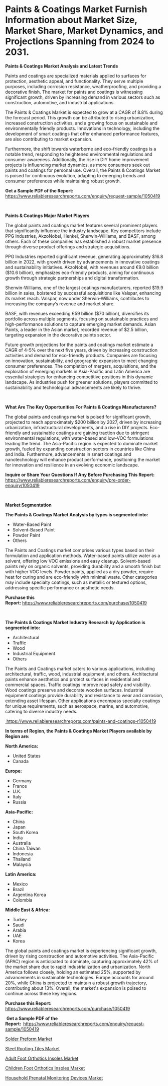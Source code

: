 <p><h1>Paints & Coatings Market Furnish Information about Market Size, Market Share, Market Dynamics, and Projections Spanning from 2024 to 2031.</h1></p><p><strong>Paints & Coatings Market Analysis and Latest Trends</strong></p>
<p><p>Paints and coatings are specialized materials applied to surfaces for protection, aesthetic appeal, and functionality. They serve multiple purposes, including corrosion resistance, weatherproofing, and providing a decorative finish. The market for paints and coatings is witnessing significant growth, driven by increasing demand in various sectors such as construction, automotive, and industrial applications.</p><p>The Paints & Coatings Market is expected to grow at a CAGR of 8.8% during the forecast period. This growth can be attributed to rising urbanization, increased construction activities, and a growing focus on sustainable and environmentally friendly products. Innovations in technology, including the development of smart coatings that offer enhanced performance features, are also contributing to market expansion. </p><p>Furthermore, the shift towards waterborne and eco-friendly coatings is a notable trend, responding to heightened environmental regulations and consumer awareness. Additionally, the rise in DIY home improvement projects is influencing market dynamics, as more consumers seek out paints and coatings for personal use. Overall, the Paints & Coatings Market is poised for continuous evolution, adapting to emerging trends and consumer preferences while maintaining robust growth.</p></p>
<p><strong>Get a Sample PDF of the Report:&nbsp;</strong> <a href="https://www.reliableresearchreports.com/enquiry/request-sample/1050419?utm_campaign=3&utm_medium=2&utm_source=Github&utm_content=ia&utm_term=09112024&utm_id=paints-coatings">https://www.reliableresearchreports.com/enquiry/request-sample/1050419</a></p>
<p>&nbsp;</p>
<p><strong>Paints & Coatings Major Market Players</strong></p>
<p><p>The global paints and coatings market features several prominent players that significantly influence the industry landscape. Key competitors include PPG Industries, AkzoNobel, Henkel, Sherwin-Williams, and BASF, among others. Each of these companies has established a robust market presence through diverse product offerings and strategic acquisitions.</p><p>PPG Industries reported significant revenue, generating approximately $16.8 billion in 2022, with growth driven by advancements in innovative coatings and sustainability initiatives. AkzoNobel, with revenues around €9.0 billion ($10.6 billion), emphasizes eco-friendly products, aiming for continuous growth through strategic partnerships and digital transformation.</p><p>Sherwin-Williams, one of the largest coatings manufacturers, reported $19.9 billion in sales, bolstered by successful acquisitions like Valspar, enhancing its market reach. Valspar, now under Sherwin-Williams, contributes to increasing the company’s revenue and market share.</p><p>BASF, with revenues exceeding €59 billion ($70 billion), diversifies its portfolio across multiple segments, focusing on sustainable practices and high-performance solutions to capture emerging market demands. Asian Paints, a leader in the Asian market, recorded revenue of $2.5 billion, targeting expansion in the decorative paints sector.</p><p>Future growth projections for the paints and coatings market estimate a CAGR of 4-5% over the next five years, driven by increasing construction activities and demand for eco-friendly products. Companies are focusing on innovation, sustainability, and geographic expansion to meet changing consumer preferences. The completion of mergers, acquisitions, and the exploration of emerging markets in Asia-Pacific and Latin America are essential strategies for enhancing competitive positions in this dynamic landscape. As industries push for greener solutions, players committed to sustainability and technological advancements are likely to thrive.</p></p>
<p>&nbsp;</p>
<p><strong>What Are The Key Opportunities For Paints & Coatings Manufacturers?</strong></p>
<p><p>The global paints and coatings market is poised for significant growth, projected to reach approximately $200 billion by 2027, driven by increasing urbanization, infrastructural developments, and a rise in DIY projects. Eco-friendly and sustainable coatings are gaining traction due to stringent environmental regulations, with water-based and low-VOC formulations leading the trend. The Asia-Pacific region is expected to dominate market growth, fueled by expanding construction sectors in countries like China and India. Furthermore, advancements in smart coatings and nanotechnology will enhance product performance, positioning the market for innovation and resilience in an evolving economic landscape.</p></p>
<p><strong>Inquire or Share Your Questions If Any Before Purchasing This Report:</strong> <a href="https://www.reliableresearchreports.com/enquiry/pre-order-enquiry/1050419?utm_campaign=3&utm_medium=2&utm_source=Github&utm_content=ia&utm_term=09112024&utm_id=paints-coatings">https://www.reliableresearchreports.com/enquiry/pre-order-enquiry/1050419</a></p>
<p>&nbsp;</p>
<p><strong>Market Segmentation</strong></p>
<p><strong>The Paints & Coatings Market Analysis by types is segmented into:</strong></p>
<p><ul><li>Water-Based Paint</li><li>Solvent-Based Paint</li><li>Powder Paint</li><li>Others</li></ul></p>
<p><p>The Paints and Coatings market comprises various types based on their formulation and application methods. Water-based paints utilize water as a solvent, offering low VOC emissions and easy cleanup. Solvent-based paints rely on organic solvents, providing durability and a smooth finish but with higher VOC levels. Powder paints, applied as a dry powder, require heat for curing and are eco-friendly with minimal waste. Other categories may include specialty coatings, such as metallic or textured options, addressing specific performance or aesthetic needs.</p></p>
<p><strong>Purchase this Report:&nbsp;</strong><a href="https://www.reliableresearchreports.com/purchase/1050419?utm_campaign=3&utm_medium=2&utm_source=Github&utm_content=ia&utm_term=09112024&utm_id=paints-coatings">https://www.reliableresearchreports.com/purchase/1050419</a></p>
<p>&nbsp;</p>
<p><strong>The Paints & Coatings Market Industry Research by Application is segmented into:</strong></p>
<p><ul><li>Architectural</li><li>Traffic</li><li>Wood</li><li>Industrial Equipment</li><li>Others</li></ul></p>
<p><p>The Paints and Coatings market caters to various applications, including architectural, traffic, wood, industrial equipment, and others. Architectural paints enhance aesthetics and protect surfaces in residential and commercial spaces. Traffic coatings improve road safety and visibility. Wood coatings preserve and decorate wooden surfaces. Industrial equipment coatings provide durability and resistance to wear and corrosion, extending asset lifespan. Other applications encompass specialty coatings for unique requirements, such as aerospace, marine, and automotive, catering to diverse industry needs.</p></p>
<p><a href="https://www.reliableresearchreports.com/paints-and-coatings-r1050419?utm_campaign=3&utm_medium=2&utm_source=Github&utm_content=ia&utm_term=09112024&utm_id=paints-coatings">&nbsp;https://www.reliableresearchreports.com/paints-and-coatings-r1050419</a></p>
<p><strong>In terms of Region, the Paints & Coatings Market Players available by Region are:</strong></p>
<p>
    <p> <strong> North America: </strong>
        <ul>
            <li>United States</li>
            <li>Canada</li>
        </ul>
        </p> 
    <p> <strong> Europe: </strong>
        <ul>
            <li>Germany</li>
            <li>France</li>
            <li>U.K.</li>
            <li>Italy</li>
            <li>Russia</li>
        </ul>
        </p> 
    <p> <strong> Asia-Pacific: </strong>
        <ul>
            <li>China</li>
            <li>Japan</li>
            <li>South Korea</li>
            <li>India</li>
            <li>Australia</li>
            <li>China Taiwan</li>
            <li>Indonesia</li>
            <li>Thailand</li>
            <li>Malaysia</li>
        </ul>
        </p> 
    <p> <strong> Latin America: </strong>
        <ul>
            <li>Mexico</li>
            <li>Brazil</li>
            <li>Argentina Korea</li>
            <li>Colombia</li>
        </ul>
        </p> 
    <p> <strong> Middle East & Africa: </strong>
        <ul>
            <li>Turkey</li>
            <li>Saudi</li>
            <li>Arabia</li>
            <li>UAE</li>
            <li>Korea</li>
        </ul>
    </p>
    </p>
<p><p>The global paints and coatings market is experiencing significant growth, driven by rising construction and automotive activities. The Asia-Pacific (APAC) region is anticipated to dominate, capturing approximately 42% of the market share due to rapid industrialization and urbanization. North America follows closely, holding an estimated 25%, supported by advancements in sustainable technologies. Europe accounts for around 20%, while China is projected to maintain a robust growth trajectory, contributing about 13%. Overall, the market's expansion is poised to continue across these key regions.</p></p>
<p><strong>Purchase this Report: </strong><a href="https://www.reliableresearchreports.com/purchase/1050419?utm_campaign=3&utm_medium=2&utm_source=Github&utm_content=ia&utm_term=09112024&utm_id=paints-coatings">https://www.reliableresearchreports.com/purchase/1050419</a></p>
<p>&nbsp;<strong>Get a Sample PDF of the Report:&nbsp;&nbsp;</strong><a href="https://www.reliableresearchreports.com/enquiry/request-sample/1050419?utm_campaign=3&utm_medium=2&utm_source=Github&utm_content=ia&utm_term=09112024&utm_id=paints-coatings">https://www.reliableresearchreports.com/enquiry/request-sample/1050419</a></p>
<p><strong></strong></p>
<p><p><a href="https://github.com/lambertr3e8v/Market-Research-Report-List-1/blob/main/solder-preform-market.md?utm_campaign=3&utm_medium=2&utm_source=Github&utm_content=ia&utm_term=09112024&utm_id=paints-coatings">Solder Preform Market</a></p><p><a href="https://github.com/RunaHaque64/Market-Research-Report-List-1/blob/main/steel-roofing-tiles-market.md?utm_campaign=3&utm_medium=2&utm_source=Github&utm_content=ia&utm_term=09112024&utm_id=paints-coatings">Steel Roofing Tiles Market</a></p><p><a href="https://issuu.com/reportprime-2/docs/adult-foot-orthotics-insoles-market_86adb24cb2f5bc?utm_campaign=3&utm_medium=2&utm_source=Github&utm_content=ia&utm_term=09112024&utm_id=paints-coatings">Adult Foot Orthotics Insoles Market</a></p><p><a href="https://issuu.com/reportprime-2/docs/children-foot-orthotics-insoles-mar_9f0d899a269603?utm_campaign=3&utm_medium=2&utm_source=Github&utm_content=ia&utm_term=09112024&utm_id=paints-coatings">Children Foot Orthotics Insoles Market</a></p><p><a href="https://issuu.com/reportprime-2/docs/household-prenatal-monitoring-devic_cce5a607dc76ca?utm_campaign=3&utm_medium=2&utm_source=Github&utm_content=ia&utm_term=09112024&utm_id=paints-coatings">Household Prenatal Monitoring Devices Market</a></p></p>